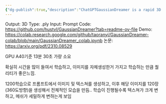 ```yaml
---
{"dg-publish":true,"description":"ChatGPTGaussianDreamer is a rapid 3D asset generation framework that blends 2D and 3D diffusion models, leveraging Gaussian splatting to enrich geometry and appearance. It creates high-quality 3D instances from text prompts within 15 minutes on a single GPU, surpassing previous methods in speed. The generated 3D models can be rendered in real-time.","permalink":"/projects/library/entrance/720-10-b/","dgPassFrontmatter":true,"noteIcon":"0","created":"2024-05-07T14:58:28.395+09:00","updated":"2024-05-07T15:14:01.817+09:00"}
---
```



Output: 3D
Type: .ply
Input: Prompt
Code: https://github.com/hustvl/GaussianDreamer?tab=readme-ov-file
Demo: https://colab.research.google.com/github/taoranyi/GaussianDreamer-colab/blob/main/GaussianDreamer_colab.ipynb
논문: https://arxiv.org/pdf/2310.08529

GPU A40기준 13분 30초 가량 소요

확실히 시간을 많이 들여서 학습하고, 이미지를 자체생성한거 가지고 학습하는 만큼 퀄리티가 좋은느낌.

1200학습으로 프롬프트에서 이미지 및 텍스쳐를 생성하고, 이후 해당 이미지를 120장 (360도방향)을 생성해서 전체적인 모습을 만듬.. 학습이 진행될수록 텍스쳐가 크게 변하고, 메쉬가 세밀하게 변하는게 보임